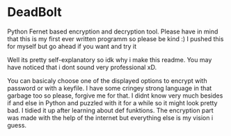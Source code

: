 # DeadBolt
Python Fernet based encryption and decryption tool. Please have in mind that this is my first ever written programm so please be kind :) I pushed this for myself but go ahead if you want and try it

Well its pretty self-explanatory so idk why i make this readme. You may have noticed that i dont sound very professional xD.

You can basicaly choose one of the displayed options to encrypt with password or with a keyfile. I have some cringey strong language in that garbage too so please, 
forgive me for that. I didnt know very much besides if and else in Python and puzzled with it for a while so it might look pretty bad. I tidied it up after learning about def funktions. The encryption part was made with the help of the internet but everything else is my vision i guess.
